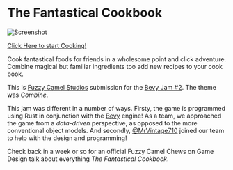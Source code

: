 # The Fantastical Cookbook
![Screenshot]()

[Click Here to start Cooking!](https://rustaway.itch.io/the-fantastical-cookbook)

Cook fantastical foods for friends in a wholesome point and click adventure. Combine 
magical  but familiar ingredients too add new recipes to your cook book.

This is [Fuzzy Camel Studios](https://www.fuzzycamel.com/) submission for the 
[Bevy Jam #2](https://itch.io/jam/bevy-jam-2). The theme was *Combine*. 

This jam was different in a number of ways. Firsty, the game is programmed using Rust in 
conjunction with the [Bevy](https://bevyengine.org/) engine! As a team, we approached the 
game from a *data-driven* perspective, as opposed to the more conventional object models. 
And secondly, [@MrVintage710](https://github.com/MrVintage710) joined our team to help with the 
design and programming!

Check back in a week or so for an official Fuzzy Camel Chews on Game Design talk about everything
*The Fantastical Cookbook*.

